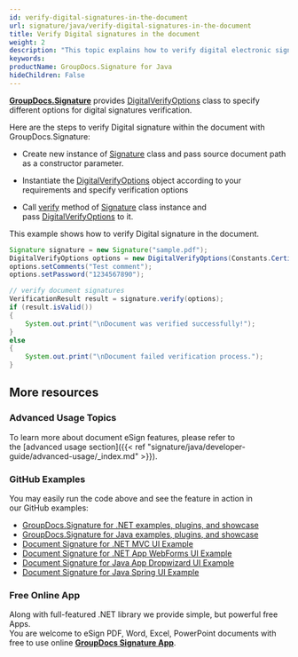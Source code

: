 ```yaml
---
id: verify-digital-signatures-in-the-document
url: signature/java/verify-digital-signatures-in-the-document
title: Verify Digital signatures in the document
weight: 2
description: "This topic explains how to verify digital electronic signatures with GroupDocs.Signature API."
keywords: 
productName: GroupDocs.Signature for Java
hideChildren: False
---
```

**[GroupDocs.Signature](https://products.groupdocs.com/signature/java)** provides [DigitalVerifyOptions](https://apireference.groupdocs.com/java/signature/com.groupdocs.signature.options.verify/DigitalVerifyOptions) class to specify different options for digital signatures verification.

Here are the steps to verify Digital signature within the document with GroupDocs.Signature:

*   Create new instance of [Signature](https://apireference.groupdocs.com/java/signature/com.groupdocs.signature/Signature) class and pass source document path as a constructor parameter.
    
*   Instantiate the [DigitalVerifyOptions](https://apireference.groupdocs.com/java/signature/com.groupdocs.signature.options.verify/DigitalVerifyOptions) object according to your requirements and specify verification options  
    
*   Call [verify](https://apireference.groupdocs.com/java/signature/com.groupdocs.signature/Signature#verify(com.groupdocs.signature.options.verify.VerifyOptions)) method of [Signature](https://apireference.groupdocs.com/java/signature/com.groupdocs.signature/Signature) class instance and pass [DigitalVerifyOptions](https://apireference.groupdocs.com/java/signature/com.groupdocs.signature.options.verify/DigitalVerifyOptions) to it.
    

  
  

This example shows how to verify Digital signature in the document.

```java
Signature signature = new Signature("sample.pdf");
DigitalVerifyOptions options = new DigitalVerifyOptions(Constants.CertificatePfx);
options.setComments("Test comment");
options.setPassword("1234567890");

// verify document signatures
VerificationResult result = signature.verify(options);
if (result.isValid())
{
    System.out.print("\nDocument was verified successfully!");
}
else
{
    System.out.print("\nDocument failed verification process.");
}
```

## More resources

### Advanced Usage Topics

To learn more about document eSign features, please refer to the [advanced usage section]({{< ref "signature/java/developer-guide/advanced-usage/_index.md" >}}).

### GitHub Examples 

You may easily run the code above and see the feature in action in our GitHub examples:

*   [GroupDocs.Signature for .NET examples, plugins, and showcase](https://github.com/groupdocs-signature/GroupDocs.Signature-for-.NET)    
*   [GroupDocs.Signature for Java examples, plugins, and showcase](https://github.com/groupdocs-signature/GroupDocs.Signature-for-Java)    
*   [Document Signature for .NET MVC UI Example](https://github.com/groupdocs-signature/GroupDocs.Signature-for-.NET-MVC)    
*   [Document Signature for .NET App WebForms UI Example](https://github.com/groupdocs-signature/GroupDocs.Signature-for-.NET-WebForms)    
*   [Document Signature for Java App Dropwizard UI Example](https://github.com/groupdocs-signature/GroupDocs.Signature-for-Java-Dropwizard)   
*   [Document Signature for Java Spring UI Example](https://github.com/groupdocs-signature/GroupDocs.Signature-for-Java-Spring)
    

### Free Online App 

Along with full-featured .NET library we provide simple, but powerful free Apps.  
You are welcome to eSign PDF, Word, Excel, PowerPoint documents with free to use online **[GroupDocs Signature App](https://products.groupdocs.app/signature)**.
